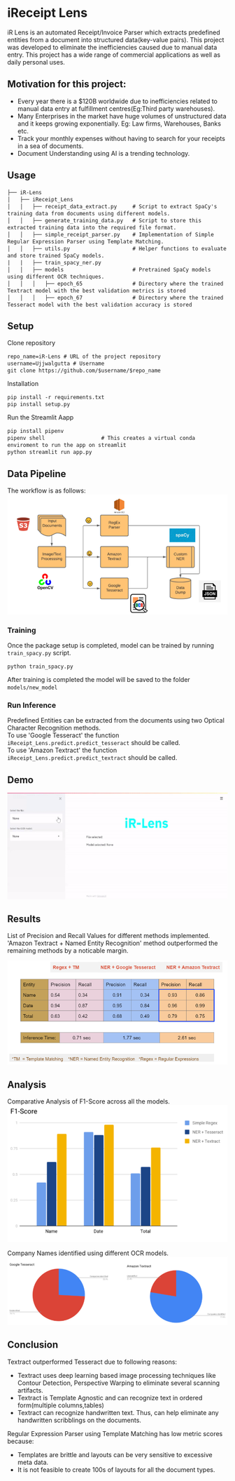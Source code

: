 # iReceipt Lens
iR Lens is an automated Receipt/Invoice Parser which extracts predefined entities from a document into structured data(key-value pairs). This project was developed to eliminate the inefficiencies caused due to manual data entry. This project has a wide range of commercial applications as well as daily personal uses.

## Motivation for this project:
- Every year there is a $120B worldwide due to inefficiencies related to manual data entry at fulfillment centres(Eg:Third party warehouses).
- Many Enterprises in the market have huge volumes of unstructured data and it keeps growing exponentially. Eg: Law firms, Warehouses, Banks etc.
- Track your monthly expenses without having to search for your receipts in a sea of documents. 
- Document Understanding using AI is a trending technology.

## Usage
```
├── iR-Lens
│   ├── iReceipt_Lens
│   │   ├── receipt_data_extract.py     # Script to extract SpaCy's training data from documents using different models. 
│   │   ├── generate_training_data.py   # Script to store this extracted training data into the required file format.
│   │   ├── simple_receipt_parser.py    # Implementation of Simple Regular Expression Parser using Template Matching.
│   │   ├── utils.py                    # Helper functions to evaluate and store trained SpaCy models. 
|   |   ├── train_spacy_ner.py
│   │   ├── models                      # Pretrained SpaCy models using different OCR techniques.
│   │   │   ├── epoch_65                # Directory where the trained Textract model with the best validation metrics is stored
│   │   │   ├── epoch_67                # Directory where the trained Tesseract model with the best validation accuracy is stored

```

## Setup
Clone repository
```
repo_name=iR-Lens # URL of the project repository
username=Ujjwalgutta # Username 
git clone https://github.com/$username/$repo_name
```
Installation
```
pip install -r requirements.txt
pip install setup.py
```
Run the Streamlit Aapp
```
pip install pipenv                
pipenv shell                  # This creates a virtual conda enviroment to run the app on streamlit
python streamlit run app.py
```

## Data Pipeline
The workflow is as follows:
 <img src="images/model_design.PNG">

### Training
Once the package setup is completed, model can be trained by running `train_spacy.py` script.
```
python train_spacy.py
``` 
After training is completed the model will be saved to the folder `models/new_model`

### Run Inference
Predefined Entities can be extracted from the documents using two Optical Character Recognition methods.\
To use 'Google Tesseract' the function `iReceipt_Lens.predict.predict_tesseract` should be called.\
To use 'Amazon Textract' the function `iReceipt_Lens.predict.predict_textract` should be called.

## Demo
![Alt Text](demo/demo.gif)

## Results
List of Precision and Recall Values for different methods implemented.\
'Amazon Textract + Named Entity Recognition' method outperformed the remaining methods by a noticable margin.

![Alt Text](images/Final_Results.PNG)

## Analysis
Comparative Analysis of F1-Score across all the models.
![Alt Text](images/F1_score.PNG)

Company Names identified using different OCR models.
![Alt Text](images/Company_names.PNG)

## Conclusion
Textract outperformed Tesseract due to following reasons:
- Textract uses deep learning based image processing techniques like Contour Detection, Perspective Warping to eliminate several scanning artifacts. 
- Textract is Template Agnostic and can recognize text in ordered form(multiple columns,tables)
- Textract can recognize handwritten text. Thus, can help eliminate any handwritten scribblings on the documents. 

Regular Expression Parser using Template Matching has low metric scores because:
- Templates are brittle and layouts can be very sensitive to excessive meta data.
- It is not feasible to create 100s of layouts for all the document types. 
